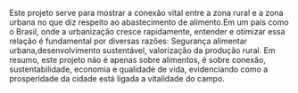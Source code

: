 Este projeto serve para mostrar a conexão vital entre a zona rural e a zona urbana no que diz respeito ao abastecimento de alimento.Em um país como o Brasil, onde a urbanização cresce rapidamente, entender e otimizar essa relação é fundamental por diversas razões: Segurança alimentar urbana,desenvolvimento sustentável, valorização da produção rural. Em resumo, este projeto não é apenas sobre alimentos, é sobre conexão, sustentabilidade, economia e qualidade de vida, evidenciando como a prosperidade da cidade está ligada a vitalidade do campo.
